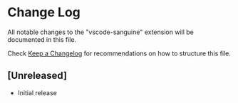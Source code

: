 # Change Log
All notable changes to the "vscode-sanguine" extension will be documented in this file.

Check [Keep a Changelog](http://keepachangelog.com/) for recommendations on how to structure this file.

## [Unreleased]
- Initial release
